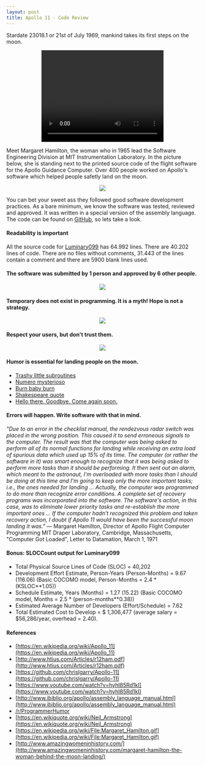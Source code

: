 ```yaml
---
layout: post
title: Apollo 11 - Code Review
---
```


Stardate 23018.1 or 21st of July 1969, mankind takes its first steps on the moon.

<center>
  <video width="320" height="240" controls>
    <source src="/blog/videos/apollo/Apollo_11_Landing_-_first_steps_on_the_moon.ogv" type="video/ogg">
  </video>
</center>

Meet Margaret Hamilton, the woman who in 1965 lead the Software Engineering Division at MIT Instrumentation Laboratory.
In the picture below, she is standing next to the printed source code of the flight software for the Apollo Guidance Computer.
Over 400 people worked on Apollo's software which helped people safetly land on the moon.

<center>
  <img src="/blog/images/apollo/Margaret_Hamilton.gif" />
</center>

You can bet your sweet ass they followed good software development practices. As a bare minimum, we know the software was
tested, reviewed and approved. It was written in a special version of the assembly language.
The code can be found on [GitHub](https://github.com/chrislgarry/Apollo-11), so lets take a look.

#### Readability is important

All the source code for [Luminary099](https://github.com/chrislgarry/Apollo-11/tree/master/Luminary099) has 64.992 lines. There are 40.202 lines of code.
There are no files without comments, 31.443 of the lines contain a comment and there are 5900 blank lines used.

#### The software was submitted by 1 person and approved by 6 other people.

<center>
  <a href="https://github.com/chrislgarry/Apollo-11/blob/master/Comanche055/CONTRACT_AND_APPROVALS.agc"><img src="/blog/images/apollo/submitted.png" /></a>
</center>

#### Temporary does not exist in programming. It is a myth! Hope is not a strategy.

<center>
  <a href="https://github.com/chrislgarry/Apollo-11/blob/master/Luminary099/LUNAR_LANDING_GUIDANCE_EQUATIONS.agc#L179"><img src="/blog/images/apollo/temporary.png" /></a>
</center>

#### Respect your users, but don't trust them.

<center>
  <a href="https://github.com/chrislgarry/Apollo-11/blob/9e0ef60171e359d5eb7056ca2cfbce0422b26761/Luminary099/THE_LUNAR_LANDING.agc#L245-L249"><img src="/blog/images/apollo/users.png" /></a>
</center>

#### Humor is essential for landing people on the moon.

* [Trashy little subroutines](https://github.com/chrislgarry/Apollo-11/blob/master/Luminary099/LUNAR_LANDING_GUIDANCE_EQUATIONS.agc#L1375)
* [Numero mysterioso](https://github.com/chrislgarry/Apollo-11/blob/master/Luminary099/LUNAR_LANDING_GUIDANCE_EQUATIONS.agc#L666)
* [Burn baby burn](https://github.com/chrislgarry/Apollo-11/blob/master/Luminary099/BURN_BABY_BURN--MASTER_IGNITION_ROUTINE.agc#L66)
* [Shakespeare quote](https://github.com/chrislgarry/Apollo-11/blob/e73b2973b06fd12ddbeb2049a203f031f4261511/Luminary099/PINBALL_GAME_BUTTONS_AND_LIGHTS.agc#L216-L225)
* [Hello there. Goodbye. Come again soon.](https://github.com/chrislgarry/Apollo-11/blob/e73b2973b06fd12ddbeb2049a203f031f4261511/Luminary099/BURN_BABY_BURN--MASTER_IGNITION_ROUTINE.agc#L904-L925)

#### Errors will happen. Write software with that in mind.

*"Due to an error in the checklist manual, the rendezvous radar switch was placed in the wrong position. This caused it to send erroneous signals to the computer. The result was that the computer was being asked to perform all of its normal functions for landing while receiving an extra load of spurious data which used up 15% of its time. The computer (or rather the software in it) was smart enough to recognize that it was being asked to perform more tasks than it should be performing. It then sent out an alarm, which meant to the astronaut, I'm overloaded with more tasks than I should be doing at this time and I'm going to keep only the more important tasks; i.e., the ones needed for landing ... Actually, the computer was programmed to do more than recognize error conditions. A complete set of recovery programs was incorporated into the software. The software's action, in this case, was to eliminate lower priority tasks and re-establish the more important ones ... If the computer hadn't recognized this problem and taken recovery action, I doubt if Apollo 11 would have been the successful moon landing it was."*
— Margaret Hamilton, Director of Apollo Flight Computer Programming MIT Draper Laboratory, Cambridge, Massachusetts, "Computer Got Loaded", Letter to Datamation, March 1, 1971

#### Bonus: SLOCCount output for Luminary099

* Total Physical Source Lines of Code (SLOC)                = 40,202
* Development Effort Estimate, Person-Years (Person-Months) = 9.67 (116.06)
   (Basic COCOMO model, Person-Months = 2.4 * (KSLOC**1.05))
* Schedule Estimate, Years (Months)                         = 1.27 (15.22)
   (Basic COCOMO model, Months = 2.5 * (person-months**0.38))
* Estimated Average Number of Developers (Effort/Schedule)  = 7.62
* Total Estimated Cost to Develop                           = $ 1,306,477
   (average salary = $56,286/year, overhead = 2.40).

#### References

* [https://en.wikipedia.org/wiki/Apollo_11](https://en.wikipedia.org/wiki/Apollo_11)
* [http://www.htius.com/Articles/r12ham.pdf](http://www.htius.com/Articles/r12ham.pdf)
* [https://github.com/chrislgarry/Apollo-11](https://github.com/chrislgarry/Apollo-11)
* [https://www.youtube.com/watch?v=hyhI85Rd1kI](https://www.youtube.com/watch?v=hyhI85Rd1kI)
* [http://www.ibiblio.org/apollo/assembly_language_manual.html](http://www.ibiblio.org/apollo/assembly_language_manual.html)
* [/r/ProgrammerHumor](https://www.reddit.com/r/ProgrammerHumor/comments/4ro9v9/apollo_11_guidance_computer_source_code_now_on/)
* [https://en.wikiquote.org/wiki/Neil_Armstrong](https://en.wikiquote.org/wiki/Neil_Armstrong)
* [https://en.wikipedia.org/wiki/File:Margaret_Hamilton.gif](https://en.wikipedia.org/wiki/File:Margaret_Hamilton.gif)
* [http://www.amazingwomeninhistory.com/](http://www.amazingwomeninhistory.com/margaret-hamilton-the-woman-behind-the-moon-landing/)
